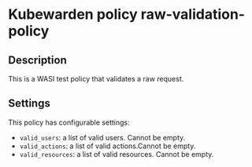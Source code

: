 # Kubewarden policy raw-validation-policy

## Description

This is a WASI test policy that validates a raw request.

## Settings

This policy has configurable settings:

- `valid_users`: a list of valid users. Cannot be empty.
- `valid_actions`: a list of valid actions.Cannot be empty.
- `valid_resources`: a list of valid resources. Cannot be empty.

